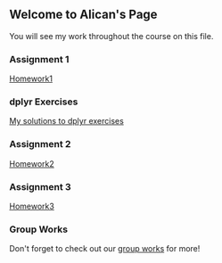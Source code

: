 ## Welcome to Alican's Page
You will see my work throughout the course on this file.

### Assignment 1

[Homework1](https://pjournal.github.io/boun01-alicanylmz/Alican-Rmarkdown.html)

### dplyr Exercises

[My solutions to dplyr exercises](https://pjournal.github.io/boun01-alicanylmz/R_mark_dplyr_exercises.html)

### Assignment 2

[Homework2](https://pjournal.github.io/boun01-alicanylmz/Alicanhw2.html)

### Assignment 3

[Homework3](https://pjournal.github.io/boun01-alicanylmz/assignment-3.html)


### Group Works

Don't forget to check out our [group works](https://pjournal.github.io/boun01g-biktik-r-tik/) for more!
